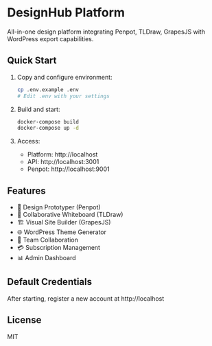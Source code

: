 # DesignHub Platform

All-in-one design platform integrating Penpot, TLDraw, GrapesJS with WordPress export capabilities.

## Quick Start

1. Copy and configure environment:
   ```bash
   cp .env.example .env
   # Edit .env with your settings
   ```

2. Build and start:
   ```bash
   docker-compose build
   docker-compose up -d
   ```

3. Access:
   - Platform: http://localhost
   - API: http://localhost:3001
   - Penpot: http://localhost:9001

## Features

- 🎨 Design Prototyper (Penpot)
- 📝 Collaborative Whiteboard (TLDraw)
- 🏗️ Visual Site Builder (GrapesJS)
- 🌐 WordPress Theme Generator
- 👥 Team Collaboration
- 💳 Subscription Management
- 📊 Admin Dashboard

## Default Credentials

After starting, register a new account at http://localhost

## License

MIT
